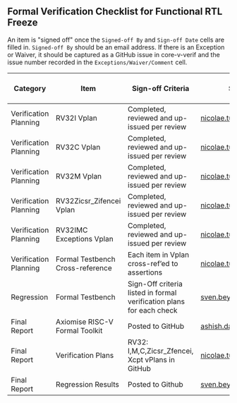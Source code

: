 ## Formal Verification Checklist for Functional RTL Freeze
An item is "signed off" once the `Signed-off By` and `Sign-off Date` cells are filled in. `Signed-off By` should be an email address.  If there is an Exception or Waiver, it should be captured as a GitHub issue in core-v-verif and the issue number recorded in the `Exceptions/Waiver/Comment` cell.

| Category              | Item                             | Sign-off Criteria                                      | Signed-off By               | Sign-off Date | Exceptions/Waivers/Comments                |
| --------------------- | -------------------------------- | ------------------------------------------------------ | --------------------------- | ------------- | ------------------------------------------ |
| Verification Planning | RV32I Vplan                      | Completed, reviewed and up-issued per review           | nicolae.tusinschi@onespin.com      | 2020-12-10    |          |
| Verification Planning | RV32C Vplan                      | Completed, reviewed and up-issued per review           | nicolae.tusinschi@onespin.com      | 2020-12-10    |          |
| Verification Planning | RV32M Vplan                      | Completed, reviewed and up-issued per review           | nicolae.tusinschi@onespin.com      | 2020-12-10    |          |
| Verification Planning | RV32Zicsr_Zifencei Vplan         | Completed, reviewed and up-issued per review           | nicolae.tusinschi@onespin.com      | 2020-12-10    |          |
| Verification Planning | RV32IMC Exceptions Vplan         | Completed, reviewed and up-issued per review           | nicolae.tusinschi@onespin.com      | 2020-12-10    |          |
| Verification Planning | Formal Testbench Cross-reference | Each item in Vplan cross-ref’ed to assertions          | nicolae.tusinschi@onespin.com      | 2020-12-10    |          |
| Regression            | Formal Testbench                 | Sign-Off criteria listed in formal verification plans for each check   | sven.beyer@onespin.com      		 | 2020-12-18    | Partial results for M-Ext |
| Final Report          | Axiomise RISC-V Formal Toolkit   | Posted to GitHub                                       | ashish.darbari@axiomise.com | 2020-12-03    | Filed in "Reports" directory               |
| Final Report          | Verification Plans               | RV32: I,M,C,Zicsr_Zfencei, Xcpt vPlans in GitHub       | nicolae.tusinschi@onespin.com      | 2020-12-18    |                                             |
| Final Report          | Regression Results               | Posted to Github                                       | sven.beyer@onespin.com      | 2020-12-18    |                                            |
